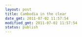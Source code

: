 ```yaml
---
layout: post
title: Cambodia in the clear
date_gmt: 2011-07-02 11:57:54
modified_gmt: 2011-07-02 11:57:54
status: publish
---
```


